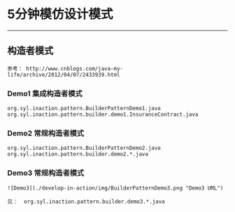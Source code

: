 # 5分钟模仿设计模式
-------

## 构造者模式
	
	参考： http://www.cnblogs.com/java-my-life/archive/2012/04/07/2433939.html

### Demo1 集成构造者模式
	
	org.syl.inaction.pattern.BuilderPatternDemo1.java
	org.syl.inaction.pattern.builder.demo1.InsuranceContract.java

### Demo2 常规构造者模式
	
	org.syl.inaction.pattern.BuilderPatternDemo2.java
	org.syl.inaction.pattern.builder.demo2.*.java
	
### Demo3 常规构造者模式
	
	![Demo3](./develop-in-action/img/BuilderPatternDemo3.png "Demo3 UML")	
	
	见： 	org.syl.inaction.pattern.builder.demo3.*.java
	

